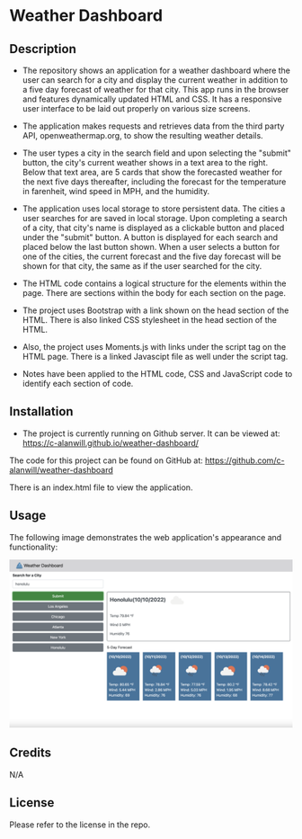 # Weather Dashboard

## Description

* The repository shows an application for a weather dashboard where the user can search for a city and display the current weather in addition to a five day forecast of weather for that city.  This app runs in the browser and features dynamically updated HTML and CSS.  It has a responsive user interface to be laid out properly on various size screens.

* The application makes requests and retrieves data from the third party API, openweathermap.org, to show the resulting weather details. 

* The user types a city in the search field and upon selecting the "submit" button, the city's current weather shows in a text area to the right.  Below that text area, are 5 cards that show the forecasted weather for the next five days thereafter, including the forecast for the temperature in farenheit, wind speed in MPH, and the humidity.

* The application uses local storage to store persistent data.  The cities a user searches for are saved in local storage. Upon completing a search of a city, that city's name is displayed as a clickable button and placed under the "submit" button.  A button is displayed for each search and placed below the last button shown.  When a user selects a button for one of the cities, the current forecast and the five day forecast will be shown for that city, the same as if the user searched for the city.

* The HTML code contains a logical structure for the elements within the page.  There are sections within the body for each section on the page.

* The project uses Bootstrap with a link shown on the head section of the HTML.  There is also linked CSS stylesheet in the head section of the HTML. 

* Also, the project uses Moments.js with links under the script tag on the HTML page.  There is a linked Javascipt file as well under the script tag.

* Notes have been applied to the HTML code, CSS and JavaScript code to identify each section of code. 

## Installation

* The project is currently running on Github server.  It can be viewed at: https://c-alanwill.github.io/weather-dashboard/

The code for this project can be found on GitHub at: https://github.com/c-alanwill/weather-dashboard

There is an index.html file to view the application.  

## Usage

The following image demonstrates the web application's appearance and functionality:

![Weather Dashboard](./images/weather-dashboard.png)

## Credits

N/A

## License

Please refer to the license in the repo.